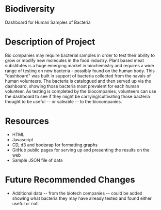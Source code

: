 # Biodiversity
Dashboard for Human Samples of Bacteria

# Description of Project
Bio companies may require bacterial samples in order to test their ability to grow or modify new molecules in the food industry. Plant based meat substitutes is a huge emerging market in biochemistry and requires a wide range of testing on new bacteria - possibly found on the human body. This "dashboard" was built in support of bacteria collected from the navals of human volunteers. The bacteria is catalogued and then served up via the dashboard, showing those bacteria most prevalent for each human volunteer. As testing is completed by the biocompanies, volunteers can use the dashboard to see if they might be carrying/cultivating those bacteria thought to be useful -- or saleable -- to the biocompanies. 

# Resources
* HTML
* Javascript
* CD, d3 and bootsrap for formatting graphs
* GitHub public pages for serving up and presenting the results on the web
* Sample JSON file of data

# Future Recommended Changes
* Additional data -- from the biotech companies -- could be added showing what bacteria they may have already tested and found either useful or not. 
